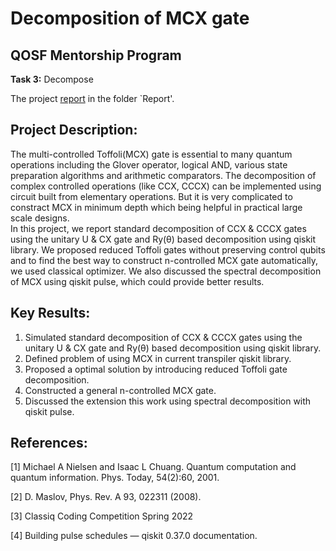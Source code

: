 # **Decomposition of MCX gate**
## **QOSF Mentorship Program** 

**Task 3:** Decompose

The project [report](https://github.com/SoumikSamanta10/QOSF-Decomposition-of-MCX-gate/blob/abbdddc69430a86bd3df9fb02302f27d3f053557/QOSF_MCX_report.pdf) in the folder `Report'.

## **Project Description:**

The multi-controlled Toffoli(MCX) gate is essential to many quantum operations including the Glover operator, logical AND, various state preparation algorithms and arithmetic comparators. The decomposition of complex controlled operations (like CCX, CCCX) can be implemented using circuit built from elementary operations. But it is very complicated to constract MCX in minimum depth which being helpful in practical large scale designs.
<br>   In this project, we report standard decomposition of CCX & CCCX gates using the unitary U & CX gate and Ry(θ) based decomposition using qiskit library. We proposed reduced Toffoli gates without preserving control qubits and to find the best way to construct n-controlled MCX gate automatically, we used classical optimizer. We also discussed the spectral decomposition of MCX using qiskit pulse, which could provide better results.
   

## **Key Results:**
1) Simulated standard decomposition of CCX & CCCX gates using the unitary U & CX gate and Ry(θ) based decomposition using qiskit library.
2) Defined problem of using MCX in current transpiler qiskit library.
3) Proposed a optimal solution by introducing reduced Toffoli gate decomposition.
4) Constructed a general n-controlled MCX gate.
5) Discussed the extension this work using spectral decomposition with qiskit pulse.



## **References:**

[1] Michael A Nielsen and Isaac L Chuang. Quantum computation and quantum information. Phys. Today, 54(2):60, 2001.

[2] D. Maslov, Phys. Rev. A 93, 022311 (2008).

[3] Classiq Coding Competition Spring 2022

[4] Building pulse schedules — qiskit 0.37.0 documentation.
